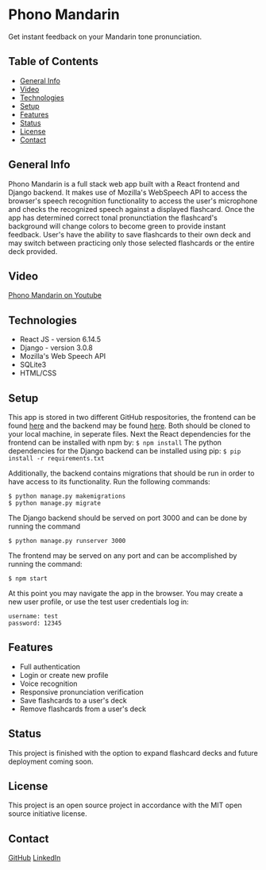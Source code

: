 # Phono Mandarin

Get instant feedback on your Mandarin tone pronunciation.

## Table of Contents 

* [General Info](#general-info)
* [Video](#video)
* [Technologies](#technologies)
* [Setup](#setup)
* [Features](#features)
* [Status](#status)
* [License](#license)
* [Contact](#contact)

## General Info

Phono Mandarin is a full stack web app built with a React frontend and Django backend. It makes use of Mozilla's WebSpeech API to access the browser's speech recognition functionality to access the user's microphone and checks the recognized speech against a displayed flashcard. Once the app has determined correct tonal pronunctiation the flashcard's background will change colors to become green to provide instant feedback. User's have the ability to save flashcards to their own deck and may switch between practicing only those selected flashcards or the entire deck provided.

## Video 

[Phono Mandarin on Youtube](https://youtu.be/2d-KcMdh9ic) 

## Technologies 

* React JS - version 6.14.5
* Django - version 3.0.8
* Mozilla's Web Speech API
* SQLite3
* HTML/CSS

## Setup

This app is stored in two different GitHub respositories, the frontend can be found [here](https://github.com/nolan-dyke/mod5_project) and the backend may be found [here](https://github.com/nolan-dyke/capstone_backend). Both should be cloned to your local machine, in seperate files. Next the React dependencies for the frontend can be installed with npm by:
`$ npm install`
The python dependencies for the Django backend can be installed using pip:
`$ pip install -r requirements.txt`

Additionally, the backend contains migrations that should be run in order to have access to its functionality. Run the following commands:

```
$ python manage.py makemigrations
$ python manage.py migrate
```

The Django backend should be served on port 3000 and can be done by running the command 

`$ python manage.py runserver 3000`

The frontend may be served on any port and can be accomplished by running the command:

`$ npm start`

At this point you may navigate the app in the browser. You may create a new user profile, or use the test user credentials log in: 
```
username: test
password: 12345
```

## Features 

* Full authentication
* Login or create new profile
* Voice recognition
* Responsive pronunciation verification
* Save flashcards to a user's deck
* Remove flashcards from a user's deck


## Status 

This project is finished with the option to expand flashcard decks and future deployment coming soon.

## License 

This project is an open source project in accordance with the MIT open source initiative license.

## Contact

[GitHub](https://github.com/nolan-dyke)
[LinkedIn](linkedin.com/in/nolan-dyke)

